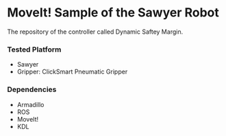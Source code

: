 # MoveIt! Sample of the Sawyer Robot

The repository of the controller called Dynamic Saftey Margin.

### Tested Platform
* Sawyer
 * Gripper: ClickSmart Pneumatic Gripper

### Dependencies
* Armadillo
* ROS
* MoveIt!
* KDL